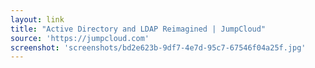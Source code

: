 ```yaml
---
layout: link
title: "Active Directory and LDAP Reimagined | JumpCloud"
source: 'https://jumpcloud.com'
screenshot: 'screenshots/bd2e623b-9df7-4e7d-95c7-67546f04a25f.jpg'
---
```


